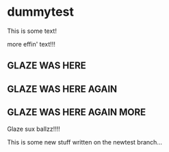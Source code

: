 # dummytest

This is some text!

more effin' text!!!

## GLAZE WAS HERE

## GLAZE WAS HERE AGAIN

## GLAZE WAS HERE AGAIN MORE

Glaze sux ballzz!!!!

This is some new stuff written on the newtest branch...
